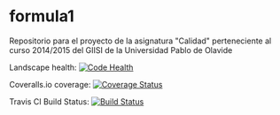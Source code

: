 formula1
========

Repositorio para el proyecto de la asignatura "Calidad" perteneciente al curso 2014/2015 del GIISI de la Universidad Pablo de Olavide

Landscape health: [![Code Health](https://landscape.io/github/globber-torpes/formula1/master/landscape.svg)](https://landscape.io/github/globber-torpes/formula1/master)

Coveralls.io coverage: [![Coverage Status](https://coveralls.io/repos/globber-torpes/formula1/badge.png?branch=master)](https://coveralls.io/r/globber-torpes/formula1?branch=master)

Travis CI Build Status: [![Build Status](https://travis-ci.org/globber-torpes/formula1.svg?branch=master)](https://travis-ci.org/globber-torpes/formula1)
